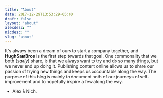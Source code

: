 ```yaml
---
title: "About"
date: 2017-12-29T13:53:29-05:00
draft: false
layout: "about"
alexdesc: ""
nicdesc: ""
slug: "about"
---
```

It's always been a dream of ours to start a company together, and **HughSamBros** is the first step towards that goal. One commonality that we both (*sadly*) share, is that we always want to try and do so many things, but we never end up doing it. Publishing content online allows us to share our passion of trying new things and keeps us accountable along the way. The purpose of this blog is mainly to document both of our journeys of self-improvement and to hopefully inspire a few along the way.

- Alex & Nich.
